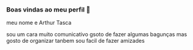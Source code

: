 ### Boas vindas ao meu perfil 👋

meu nome e Arthur Tasca

sou um cara muito comunicativo
gsoto de fazer algumas bagunças 
mas gosto de organizar tanbem
sou facil de fazer amizades
